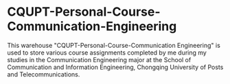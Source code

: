 # CQUPT-Personal-Course-Communication-Engineering
This warehouse "CQUPT-Personal-Course-Communication Engineering" is used to store various course assignments completed by me during my studies in the Communication Engineering major at the School of Communication and Information Engineering, Chongqing University of Posts and Telecommunications.
